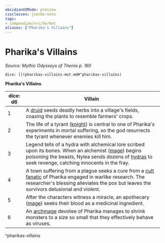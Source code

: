 ```yaml
---
obsidianUIMode: preview
cssclasses: json5e-note
tags:
- compendium/src/5e/mot
aliases: ["Pharika's Villains"]
---
```

# Pharika's Villains
*Source: Mythic Odysseys of Theros p. 160* 

`dice: [](pharikas-villains-mot.md#^pharikas-villains)`

**Pharika's Villains**

| dice: d6 | Villain |
|----------|---------|
| 1 | A [druid](compendium/bestiary/humanoid/druid.md) seeds deadly herbs into a village's fields, coaxing the plants to resemble farmers' crops. |
| 2 | The life of a tyrant ([knight](compendium/bestiary/humanoid/knight.md)) is central to one of Pharika's experiments in mortal suffering, so the god resurrects the tyrant whenever enemies kill him. |
| 3 | Legend tells of a hydra with alchemical lore scribed upon its bones. When an alchemist ([mage](compendium/bestiary/humanoid/mage.md)) begins poisoning the beasts, Nylea sends dozens of [hydras](compendium/bestiary/monstrosity/hydra.md) to seek revenge, catching innocents in the fray. |
| 4 | A town suffering from a plague seeks a cure from a [cult fanatic](compendium/bestiary/humanoid/cult-fanatic.md) of Pharika engaged in warlike research. The researcher's blessing alleviates the pox but leaves the survivors delusional and violent. |
| 5 | After the characters witness a miracle, an apothecary ([mage](compendium/bestiary/humanoid/mage.md)) seeks their blood as a medicinal ingredient. |
| 6 | An [archmage](compendium/bestiary/humanoid/archmage.md) devotee of Pharika manages to shrink monsters to a size so small that they effectively behave as viruses. |
^pharikas-villains